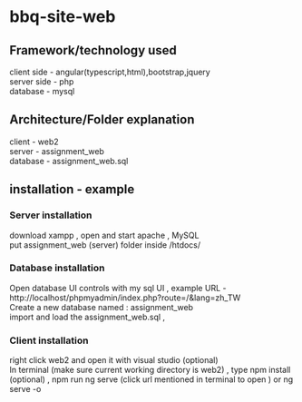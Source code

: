 # bbq-site-web

## Framework/technology used 

client side - angular(typescript,html),bootstrap,jquery  
server side - php  
database    - mysql  

## Architecture/Folder explanation
client   - web2  
server   - assignment_web  
database - assignment_web.sql  

## installation - example

### Server installation
download xampp , open and start apache , MySQL  
put assignment_web (server) folder inside /htdocs/  

### Database installation
Open database UI controls with my sql UI , example URL - http://localhost/phpmyadmin/index.php?route=/&lang=zh_TW  
Create a new database named : assignment_web  
import and load the assignment_web.sql ,   

### Client installation
right click web2 and open it with visual studio (optional)  
In terminal (make sure current working directory is web2) , type npm install (optional) , npm run ng serve (click url mentioned in terminal to open ) or ng serve -o  
